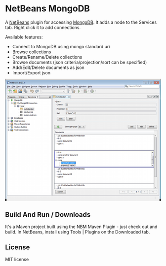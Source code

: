 NetBeans MongoDB
================

A [NetBeans](http://netbeans.org) plugin for accessing [MongoDB](http://mongodb.org). It adds
a node to the Services tab. Right click it to add connections.

Available features:
 * Connect to MongoDB using mongo standard uri
 * Browse collections
 * Create/Rename/Delete collections
 * Browse documents (json criteria/projection/sort can be specified)
 * Add/Edit/Delete documents as json
 * Import/Export json

![NetBeans MongoDB Plugin Screen Shot](screenshot.png "NetBeans MongoDB Plugin Screen Shot")


Build And Run / Downloads
-------------------------
It's a Maven project built using the NBM Maven Plugin - just check out and build.
In NetBeans, install using Tools | Plugins on the Downloaded tab.


License
-------
MIT license
